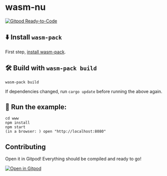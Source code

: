# wasm-nu

[![Gitpod Ready-to-Code](https://img.shields.io/badge/Gitpod-Ready--to--Code-blue?logo=gitpod)](https://gitpod.io/#https://github.com/nushell/wasm-nu)

## ⬇️ Install `wasm-pack`

First step, [install wasm-pack](https://rustwasm.github.io/wasm-pack/installer/).

## 🛠️ Build with `wasm-pack build`

```
wasm-pack build
```

If dependencies changed, run `cargo update` before running the above again.

## 🚴 Run the example:

```
cd www
npm install
npm start
(in a browser: ) open "http://localhost:8080"
```

## Contributing

Open it in Gitpod! Everything should be compiled and ready to go!

[![Open in Gitpod](https://gitpod.io/button/open-in-gitpod.svg)](https://gitpod.io/#https://github.com/nushell/wasm-nu)
